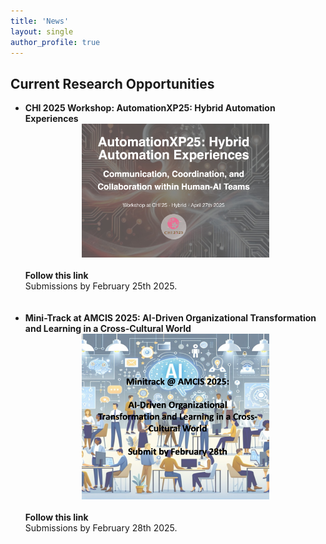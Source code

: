 ```yaml
---
title: 'News'
layout: single
author_profile: true
---
```


<h2>Current Research Opportunities</h2>

<p style="font-size: 14px;">
<ul style="font-size: 14px;">
    <li><b>CHI 2025 Workshop: AutomationXP25: Hybrid Automation Experiences </b> <br>
    <div style="text-align: center;">
    <img src="assets/images/automationxp.jpg" alt="AutomationXP25" style="width: 300px; height: auto;">
    </div>
    <br>
    <a href="https://matthiasbaldauf.com/automationxp25/" style="text-decoration:none"><b>Follow this link </b></a><br>
    Submissions by February 25th 2025.</li><br><br>
    <li><b>Mini-Track at AMCIS 2025: AI-Driven Organizational Transformation and Learning in a Cross-Cultural World </b>
    <br>
    <div style="text-align: center;">
    <img src="assets/images/amcis2025.jpg" alt="Mini-Track AMCIS 2025" style="width: 300px; height: auto;">
    </div>
    <br>
    <a href="https://amcis2025.aisconferences.org/" style="text-decoration:none"><b>Follow this link </b></a><br>
    Submissions by February 28th 2025.</li>
</ul>
</p>